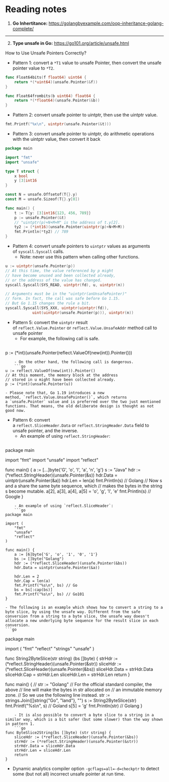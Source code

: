 # Reading notes
1. **Go Inhertitance:** https://golangbyexample.com/oop-inheritance-golang-complete/
---
2. **Type unsafe in Go:** https://go101.org/article/unsafe.html

How to Use Unsafe Pointers Correctly?
- Pattern 1: convert a `*T1` value to unsafe Pointer, then convert the unsafe pointer value to `*T2`.
```go
func Float64bits(f float64) uint64 {
	return *(*uint64)(unsafe.Pointer(&f))
}

func Float64frombits(b uint64) float64 {
	return *(*float64)(unsafe.Pointer(&b))
}
```
- Pattern 2: convert unsafe pointer to uintptr, then use the uintptr value.
```go
fmt.Printf("%x\n", uintptr(unsafe.Pointer(&t))) 
```
- Pattern 3: convert unsafe pointer to uintptr, do arithmetic operations with the uintptr value, then convert it back
```go
package main

import "fmt"
import "unsafe"

type T struct {
	x bool
	y [3]int16
}

const N = unsafe.Offsetof(T{}.y)
const M = unsafe.Sizeof(T{}.y[0])

func main() {
	t := T{y: [3]int16{123, 456, 789}}
	p := unsafe.Pointer(&t)
	// "uintptr(p)+N+M+M" is the address of t.y[2].
	ty2 := (*int16)(unsafe.Pointer(uintptr(p)+N+M+M))
	fmt.Println(*ty2) // 789
}
```
- Pattern 4: convert unsafe pointers to `uintptr` values as arguments of `syscall.Syscall` calls.
	- Note: never use this pattern when calling other functions.
```go
u := uintptr(unsafe.Pointer(p))
// At this time, the value referenced by p might
// have become unused and been collected already,
// or the address of the value has changed.
syscall.Syscall(SYS_READ, uintptr(fd), u, uintptr(n))

// Arguments must be in the "uintptr(anUnsafePointer)"
// form. In fact, the call was safe before Go 1.15.
// But Go 1.15 changes the rule a bit.
syscall.Syscall(SYS_XXX, uintptr(uintptr(fd)),
			uint(uintptr(unsafe.Pointer(p))), uintptr(n))
```
- Pattern 5: convert the `uintptr` result of `reflect.Value.Pointer` or `reflect.Value.UnsafeAddr` method call to unsafe pointer
	- For example, the following call is safe.
	```go
p := (*int)(unsafe.Pointer(reflect.ValueOf(new(int)).Pointer()))
```
	- On the other hand, the following call is dangerous.
	```go
u := reflect.ValueOf(new(int)).Pointer()
// At this moment, the memory block at the address
// stored in u might have been collected already.
p := (*int)(unsafe.Pointer(u))
```
	- Please note that, Go 1.19 introduces a new method, `reflect.Value.UnsafePointer()`, which returns a `unsafe.Pointer` value and is preferred over the two just mentioned functions. That means, the old deliberate design is thought as not good now.
- Pattern 6: convert a `reflect.SliceHeader.Data` or `reflect.StringHeader.Data` field to unsafe pointer, and the inverse.
	- An example of using `reflect.StringHeader`:
	```go
package main

import "fmt"
import "unsafe"
import "reflect"

func main() {
	a := [...]byte{'G', 'o', 'l', 'a', 'n', 'g'}
	s := "Java"
	hdr := (*reflect.StringHeader)(unsafe.Pointer(&s))
	hdr.Data = uintptr(unsafe.Pointer(&a))
	hdr.Len = len(a)
	fmt.Println(s) // Golang
	// Now s and a share the same byte sequence, which
	// makes the bytes in the string s become mutable.
	a[2], a[3], a[4], a[5] = 'o', 'g', 'l', 'e'
	fmt.Println(s) // Google
}
```
	- An example of using `reflect.SliceHeader`:
	```go
package main

import (
	"fmt"
	"unsafe"
	"reflect"
)

func main() {
	a := [6]byte{'G', 'o', '1', '0', '1'}
	bs := []byte("Golang")
	hdr := (*reflect.SliceHeader)(unsafe.Pointer(&bs))
	hdr.Data = uintptr(unsafe.Pointer(&a))

	hdr.Len = 2
	hdr.Cap = len(a)
	fmt.Printf("%s\n", bs) // Go
	bs = bs[:cap(bs)]
	fmt.Printf("%s\n", bs) // Go101
}
```
	- The following is an example which shows how to convert a string to a byte slice, by using the unsafe way. Different from the safe conversion from a string to a byte slice, the unsafe way doesn't allocate a new underlying byte sequence for the result slice in each conversion.
	```go
package main

import (
	"fmt"
	"reflect"
	"strings"
	"unsafe"
)

func String2ByteSlice(str string) (bs []byte) {
	strHdr := (*reflect.StringHeader)(unsafe.Pointer(&str))
	sliceHdr := (*reflect.SliceHeader)(unsafe.Pointer(&bs))
	sliceHdr.Data = strHdr.Data
	sliceHdr.Cap = strHdr.Len
	sliceHdr.Len = strHdr.Len
	return
}

func main() {
	// str := "Golang"
	// For the official standard compiler, the above
	// line will make the bytes in str allocated on
	// an immutable memory zone.
	// So we use the following line instead.
	str := strings.Join([]string{"Go", "land"}, "")
	s := String2ByteSlice(str)
	fmt.Printf("%s\n", s) // Goland
	s[5] = 'g'
	fmt.Println(str) // Golang
}
```
	- It is also possible to convert a byte slice to a string in a similar way, which is a bit safer (but some slower) than the way shown in pattern 1.
	```go
func ByteSlice2String(bs []byte) (str string) {
	sliceHdr := (*reflect.SliceHeader)(unsafe.Pointer(&bs))
	strHdr := (*reflect.StringHeader)(unsafe.Pointer(&str))
	strHdr.Data = sliceHdr.Data
	strHdr.Len = sliceHdr.Len
	return
}
```

- Dynamic analytics compiler option `-gcflags=all=-d=checkptr` to detect some (but not all) incorrect unsafe pointer at run time.